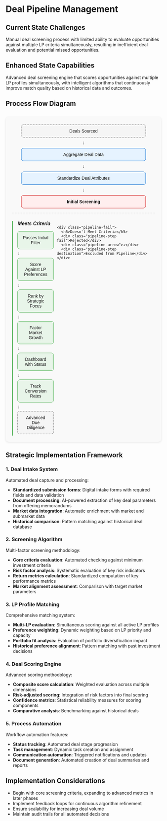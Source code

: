 # Deal Pipeline Management

## Current State Challenges

Manual deal screening process with limited ability to evaluate opportunities against multiple LP criteria simultaneously, resulting in inefficient deal evaluation and potential missed opportunities.

## Enhanced State Capabilities

Advanced deal screening engine that scores opportunities against multiple LP profiles simultaneously, with intelligent algorithms that continuously improve match quality based on historical data and outcomes.

## Process Flow Diagram

<div class="deal-pipeline">
  <div class="pipeline-main">
    <div class="pipeline-step source">Deals Sourced</div>
    <div class="pipeline-arrow">↓</div>
    <div class="pipeline-step">Aggregate Deal Data</div>
    <div class="pipeline-arrow">↓</div>
    <div class="pipeline-step">Standardize Deal Attributes</div>
    <div class="pipeline-arrow">↓</div>
    <div class="pipeline-decision">Initial Screening</div>
  </div>
  
  <div class="pipeline-branches">
    <div class="pipeline-pass">
      <h5>Meets Criteria</h5>
      <div class="pipeline-step pass">Passes Initial Filter</div>
      <div class="pipeline-arrow">↓</div>
      <div class="pipeline-step pass">Score Against LP Preferences</div>
      <div class="pipeline-arrow">↓</div>
      <div class="pipeline-step pass">Rank by Strategic Focus</div>
      <div class="pipeline-arrow">↓</div>
      <div class="pipeline-step pass">Factor Market Growth</div>
      <div class="pipeline-arrow">↓</div>
      <div class="pipeline-step pass">Dashboard with Status</div>
      <div class="pipeline-arrow">↓</div>
      <div class="pipeline-step pass">Track Conversion Rates</div>
      <div class="pipeline-arrow">↓</div>
      <div class="pipeline-step destination">Advanced Due Diligence</div>
    </div>
    
    <div class="pipeline-fail">
      <h5>Doesn't Meet Criteria</h5>
      <div class="pipeline-step fail">Rejected</div>
      <div class="pipeline-arrow">↓</div>
      <div class="pipeline-step destination">Excluded from Pipeline</div>
    </div>
  </div>
</div>

<style>
.deal-pipeline {
  font-family: Arial, sans-serif;
  max-width: 800px;
  margin: 30px auto;
  padding: 20px;
  background-color: #f9f9f9;
  border-radius: 10px;
  box-shadow: 0 2px 6px rgba(0,0,0,0.1);
}

.pipeline-main {
  display: flex;
  flex-direction: column;
  align-items: center;
  margin-bottom: 25px;
  padding-bottom: 10px;
  border-bottom: 1px dashed #ccc;
}

.pipeline-step {
  width: 80%;
  max-width: 400px;
  background-color: #e6f3ff;
  border: 1px solid #0066cc;
  border-radius: 8px;
  padding: 12px 15px;
  margin: 5px auto;
  text-align: center;
}

.pipeline-decision {
  width: 80%;
  max-width: 400px;
  background-color: #ffeeee;
  border: 1px solid #cc0000;
  border-radius: 8px;
  padding: 12px 15px;
  margin: 5px auto;
  text-align: center;
  font-weight: bold;
}

.pipeline-step.source, .pipeline-step.destination {
  background-color: #f5f5f5;
  border: 1px dashed #666;
}

.pipeline-arrow {
  color: #666;
  font-size: 16px;
  margin: 3px 0;
}

.pipeline-branches {
  display: flex;
  justify-content: space-between;
  gap: 20px;
}

.pipeline-pass, .pipeline-fail {
  flex: 1;
}

.pipeline-pass {
  border-left: 3px solid #4caf50;
  padding-left: 15px;
}

.pipeline-fail {
  border-left: 3px solid #f44336;
  padding-left: 15px;
}

.pipeline-branches h5 {
  text-align: center;
  margin-top: 0;
  margin-bottom: 15px;
  font-size: 1rem;
}

.pipeline-step.pass {
  background-color: #e8f5e9;
  border-color: #4caf50;
}

.pipeline-step.fail {
  background-color: #ffebee;
  border-color: #f44336;
}

@media (max-width: 768px) {
  .pipeline-branches {
    flex-direction: column;
  }
  
  .pipeline-pass, .pipeline-fail {
    border-left: none;
    padding-left: 0;
    border-top: 3px solid;
    padding-top: 15px;
    margin-top: 20px;
  }
  
  .pipeline-pass {
    border-top-color: #4caf50;
  }
  
  .pipeline-fail {
    border-top-color: #f44336;
  }
}
</style>

## Strategic Implementation Framework

### 1. Deal Intake System

Automated deal capture and processing:

- **Standardized submission forms**: Digital intake forms with required fields and data validation
- **Document processing**: AI-powered extraction of key deal parameters from offering memorandums
- **Market data integration**: Automatic enrichment with market and submarket data
- **Historical comparison**: Pattern matching against historical deal database

### 2. Screening Algorithm

Multi-factor screening methodology:

- **Core criteria evaluation**: Automated checking against minimum investment criteria
- **Risk factor analysis**: Systematic evaluation of key risk indicators
- **Return metrics calculation**: Standardized computation of key performance metrics
- **Market alignment assessment**: Comparison with target market parameters

### 3. LP Profile Matching

Comprehensive matching system:

- **Multi-LP evaluation**: Simultaneous scoring against all active LP profiles
- **Preference weighting**: Dynamic weighting based on LP priority and capacity
- **Portfolio fit analysis**: Evaluation of portfolio diversification impact
- **Historical preference alignment**: Pattern matching with past investment decisions

### 4. Deal Scoring Engine

Advanced scoring methodology:

- **Composite score calculation**: Weighted evaluation across multiple dimensions
- **Risk-adjusted scoring**: Integration of risk factors into final scoring
- **Confidence metrics**: Statistical reliability measures for scoring components
- **Comparative analysis**: Benchmarking against historical deals

### 5. Process Automation

Workflow automation features:

- **Status tracking**: Automated deal stage progression
- **Task management**: Dynamic task creation and assignment
- **Communication automation**: Triggered notifications and updates
- **Document generation**: Automated creation of deal summaries and reports

## Implementation Considerations

- Begin with core screening criteria, expanding to advanced metrics in later phases
- Implement feedback loops for continuous algorithm refinement
- Ensure scalability for increasing deal volume
- Maintain audit trails for all automated decisions